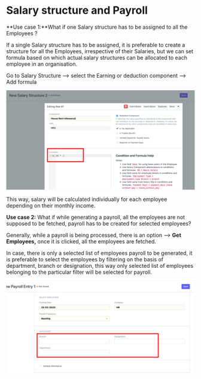 
# Salary structure and Payroll



**Use case 1:**What if one Salary structure has to be assigned to all the Employees ?


If a single Salary structure has to be assigned, it is preferable to create a structure for all the Employees, irrespective of their Salaries, but we can set formula based on which actual salary structures can be allocated to each employee in an organisation.


Go to Salary Structure --> select the Earning or deduction component --> Add formula


![](/files/kNXzqwY.png)


This way, salary will be calculated individually for each employee depending on their monthly income.


**Use case 2:** What if while generating a payroll, all the employees are not supposed to be fetched, payroll has to be created for selected employees?


Generally, while a payroll is being processed, there is an option --> **Get Employees,** once it is clicked, all the employees are fetched.


In case, there is only a selected list of employees payroll to be generated, it is preferable to select the employees by filtering on the basis of department, branch or designation, this way only selected list of employees belonging to the particular filter will be selected for payroll.


![](/files/BwEvgFb.png)




